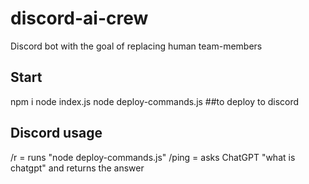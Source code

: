 # discord-ai-crew
Discord bot with the goal of replacing human team-members

## Start
npm i
node index.js
node deploy-commands.js ##to deploy to discord

## Discord usage
/r = runs "node deploy-commands.js"
/ping = asks ChatGPT "what is chatgpt" and returns the answer
